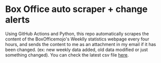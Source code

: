 # Box Office auto scraper + change alerts

Using GitHub Actions and Python, this repo automatically scrapes the content of the BoxOfficemojo's Weeklly statistics webpage every four hours, 
and sends the content to me as an attachment in my email if it has been changed. (ex: new weekly data added, old data modified or just something changed). 
You can check the latest csv file [here](https://github.com/Hiromisa/boxofficescrape/blob/main/WeeklyBoxoffice.csv).
